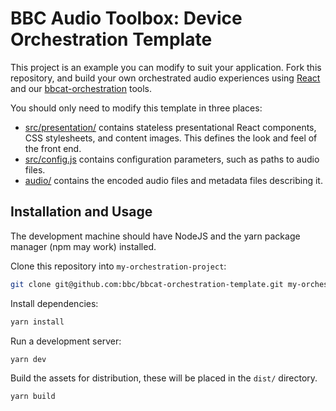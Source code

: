 # BBC Audio Toolbox: Device Orchestration Template

This project is an example you can modify to suit your application. Fork this repository, and build
your own orchestrated audio experiences using [React](https://reactjs.org/) and our
[bbcat-orchestration](https://github.com/bbc/bbcat-orchestration) tools.

You should only need to modify this template in three places:

* [src/presentation/](src/presentation/) contains stateless presentational React components, CSS
  stylesheets, and content images. This defines the look and feel of the front end.
* [src/config.js](src/config.js) contains configuration parameters, such as paths to audio files.
* [audio/](audio/) contains the encoded audio files and metadata files describing it.

## Installation and Usage

The development machine should have NodeJS and the yarn package manager (npm may work) installed.

Clone this repository into `my-orchestration-project`:

```sh
git clone git@github.com:bbc/bbcat-orchestration-template.git my-orchestration-project && cd my-orchestration-project
```

Install dependencies:

```sh
yarn install
```

Run a development server:

```sh
yarn dev
```

Build the assets for distribution, these will be placed in the `dist/` directory.

```sh
yarn build
```
